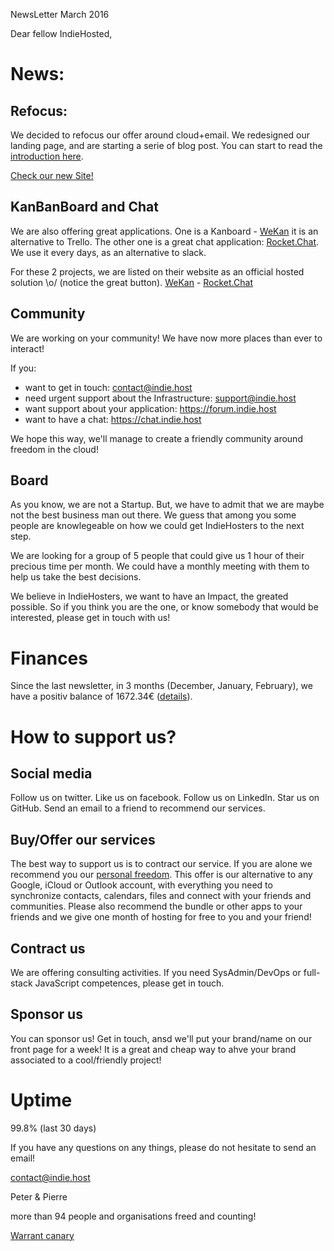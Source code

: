 NewsLetter March 2016

Dear fellow IndieHosted,

# News:

## Refocus:

We decided to refocus our offer around cloud+email. We redesigned our landing page, and are starting a serie of blog post.
You can start to read the [introduction here](https://blog.indie.host/2016/we-proudly-present-the-indiehosters-freedom-bundles-1).

[Check our new Site!](https://indiehosters.net/page/home)

## KanBanBoard and Chat

We are also offering great applications.
One is a Kanboard - [WeKan](https://wekan.io/) it is an alternative to Trello.
The other one is a great chat application: [Rocket.Chat](https://rocket.chat/). We use it every days, as an alternative to slack.

For these 2 projects, we are listed on their website as an official hosted solution \o/ (notice the great button).
[WeKan](https://github.com/wekan/wekan) - [Rocket.Chat](https://github.com/RocketChat/Rocket.Chat)

## Community

We are working on your community!
We have now more places than ever to interact!

If you:
 - want to get in touch: contact@indie.host
 - need urgent support about the Infrastructure: support@indie.host
 - want support about your application: https://forum.indie.host
 - want to have a chat: https://chat.indie.host

We hope this way, we'll manage to create a friendly community around freedom in the cloud!

## Board

As you know, we are not a Startup.
But, we have to admit that we are maybe not the best business man out there.
We guess that among you some people are knowlegeable on how we could get IndieHosters to the next step.

We are looking for a group of 5 people that could give us 1 hour of their precious time per month.
We could have a monthly meeting with them to help us take the best decisions.

We believe in IndieHosters, we want to have an Impact, the greated possible.
So if you think you are the one, or know somebody that would be interested, please get in touch with us!

# Finances

Since the last newsletter, in 3 months (December, January, February), we have a positiv balance of 1672.34€ ([details](https://github.com/indiehosters/documents/tree/master/finances)).

# How to support us?

## Social media

Follow us on twitter.
Like us on facebook.
Follow us on LinkedIn.
Star us on GitHub.
Send an email to a friend to recommend our services.

## Buy/Offer our services

The best way to support us is to contract our service. If you are alone we recommend you our [personal freedom](https://indiehosters.net/shop/product/personal-freedom-bundle-210). This offer is our alternative to any Google, iCloud or Outlook account, with everything you need to synchronize contacts, calendars, files and connect with your friends and communities. Please also recommend the bundle or other apps to your friends and we give one month of hosting for free to you and your friend!

## Contract us

We are offering consulting activities. If you need SysAdmin/DevOps or full-stack JavaScript competences, please get in touch.

## Sponsor us

You can sponsor us! Get in touch, ansd we'll put your brand/name on our front page for a week!
It is a great and cheap way to ahve your brand associated to a cool/friendly project!

# Uptime

99.8% (last 30 days)

If you have any questions on any things, please do not hesitate to send an email!

contact@indie.host

Peter & Pierre

more than 94 people and organisations freed and counting!

[Warrant canary]()
